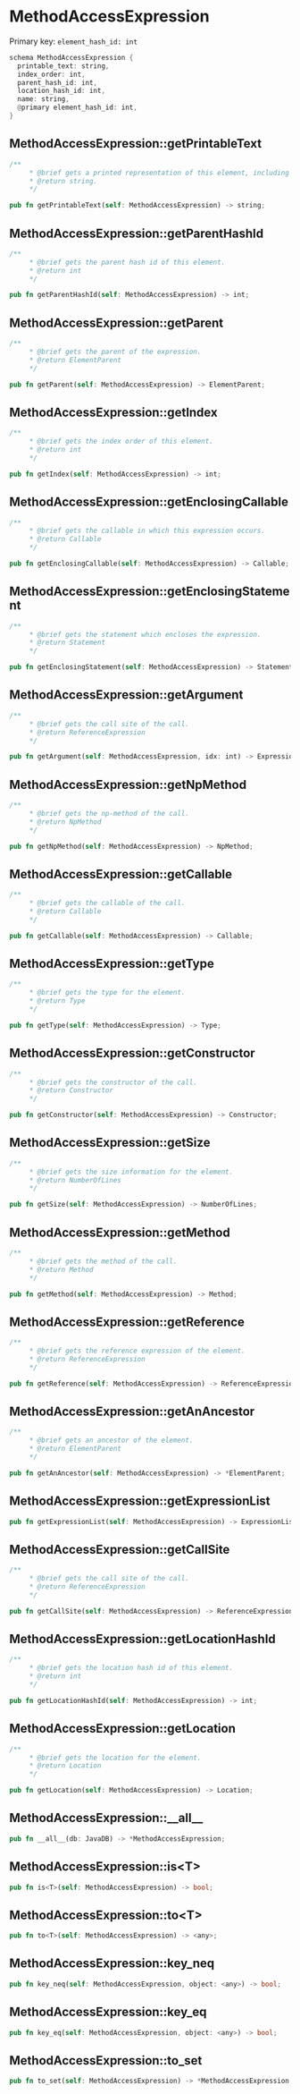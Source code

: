 # MethodAccessExpression

Primary key: `element_hash_id: int`

```rust
schema MethodAccessExpression {
  printable_text: string,
  index_order: int,
  parent_hash_id: int,
  location_hash_id: int,
  name: string,
  @primary element_hash_id: int,
}
```
## MethodAccessExpression::getPrintableText

```rust
/**
     * @brief gets a printed representation of this element, including its structure where applicable.
     * @return string.
     */
```
```rust
pub fn getPrintableText(self: MethodAccessExpression) -> string;
```
## MethodAccessExpression::getParentHashId

```rust
/**
     * @brief gets the parent hash id of this element.
     * @return int
     */
```
```rust
pub fn getParentHashId(self: MethodAccessExpression) -> int;
```
## MethodAccessExpression::getParent

```rust
/**
     * @brief gets the parent of the expression.
     * @return ElementParent 
     */
```
```rust
pub fn getParent(self: MethodAccessExpression) -> ElementParent;
```
## MethodAccessExpression::getIndex

```rust
/**
     * @brief gets the index order of this element.
     * @return int
     */
```
```rust
pub fn getIndex(self: MethodAccessExpression) -> int;
```
## MethodAccessExpression::getEnclosingCallable

```rust
/**
     * @brief gets the callable in which this expression occurs.
     * @return Callable 
     */
```
```rust
pub fn getEnclosingCallable(self: MethodAccessExpression) -> Callable;
```
## MethodAccessExpression::getEnclosingStatement

```rust
/**
     * @brief gets the statement which encloses the expression.
     * @return Statement 
     */
```
```rust
pub fn getEnclosingStatement(self: MethodAccessExpression) -> Statement;
```
## MethodAccessExpression::getArgument

```rust
/**
     * @brief gets the call site of the call.
     * @return ReferenceExpression 
     */
```
```rust
pub fn getArgument(self: MethodAccessExpression, idx: int) -> Expression;
```
## MethodAccessExpression::getNpMethod

```rust
/**
     * @brief gets the np-method of the call.
     * @return NpMethod
     */
```
```rust
pub fn getNpMethod(self: MethodAccessExpression) -> NpMethod;
```
## MethodAccessExpression::getCallable

```rust
/**
     * @brief gets the callable of the call.
     * @return Callable 
     */
```
```rust
pub fn getCallable(self: MethodAccessExpression) -> Callable;
```
## MethodAccessExpression::getType

```rust
/**
     * @brief gets the type for the element.
     * @return Type
     */
```
```rust
pub fn getType(self: MethodAccessExpression) -> Type;
```
## MethodAccessExpression::getConstructor

```rust
/**
     * @brief gets the constructor of the call.
     * @return Constructor 
     */
```
```rust
pub fn getConstructor(self: MethodAccessExpression) -> Constructor;
```
## MethodAccessExpression::getSize

```rust
/**
     * @brief gets the size information for the element.
     * @return NumberOfLines
     */
```
```rust
pub fn getSize(self: MethodAccessExpression) -> NumberOfLines;
```
## MethodAccessExpression::getMethod

```rust
/**
     * @brief gets the method of the call.
     * @return Method 
     */
```
```rust
pub fn getMethod(self: MethodAccessExpression) -> Method;
```
## MethodAccessExpression::getReference

```rust
/**
     * @brief gets the reference expression of the element.
     * @return ReferenceExpression 
     */
```
```rust
pub fn getReference(self: MethodAccessExpression) -> ReferenceExpression;
```
## MethodAccessExpression::getAnAncestor

```rust
/**
     * @brief gets an ancestor of the element.
     * @return ElementParent 
     */
```
```rust
pub fn getAnAncestor(self: MethodAccessExpression) -> *ElementParent;
```
## MethodAccessExpression::getExpressionList

```rust
pub fn getExpressionList(self: MethodAccessExpression) -> ExpressionList;
```
## MethodAccessExpression::getCallSite

```rust
/**
     * @brief gets the call site of the call.
     * @return ReferenceExpression 
     */
```
```rust
pub fn getCallSite(self: MethodAccessExpression) -> ReferenceExpression;
```
## MethodAccessExpression::getLocationHashId

```rust
/**
     * @brief gets the location hash id of this element.
     * @return int
     */
```
```rust
pub fn getLocationHashId(self: MethodAccessExpression) -> int;
```
## MethodAccessExpression::getLocation

```rust
/**
     * @brief gets the location for the element.
     * @return Location
     */
```
```rust
pub fn getLocation(self: MethodAccessExpression) -> Location;
```
## MethodAccessExpression::\_\_all\_\_

```rust
pub fn __all__(db: JavaDB) -> *MethodAccessExpression;
```
## MethodAccessExpression::is\<T\>

```rust
pub fn is<T>(self: MethodAccessExpression) -> bool;
```
## MethodAccessExpression::to\<T\>

```rust
pub fn to<T>(self: MethodAccessExpression) -> <any>;
```
## MethodAccessExpression::key\_neq

```rust
pub fn key_neq(self: MethodAccessExpression, object: <any>) -> bool;
```
## MethodAccessExpression::key\_eq

```rust
pub fn key_eq(self: MethodAccessExpression, object: <any>) -> bool;
```
## MethodAccessExpression::to\_set

```rust
pub fn to_set(self: MethodAccessExpression) -> *MethodAccessExpression;
```

